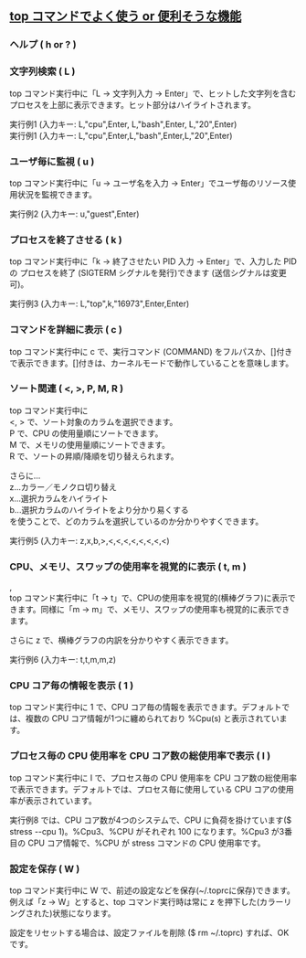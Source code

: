 ## [top コマンドでよく使う or 便利そうな機能](https://qiita.com/Kernel_OGSun/items/55afb7e93b445f1be019#-%E3%83%97%E3%83%AD%E3%82%BB%E3%82%B9%E6%AF%8E%E3%81%AE-cpu-%E4%BD%BF%E7%94%A8%E7%8E%87%E3%82%92-cpu-%E3%82%B3%E3%82%A2%E6%95%B0%E3%81%AE%E7%B7%8F%E4%BD%BF%E7%94%A8%E7%8E%87%E3%81%A7%E8%A1%A8%E7%A4%BA--i-)

### ヘルプ ( h or ? )
### 文字列検索 ( L )
top コマンド実行中に「L -> 文字列入力 -> Enter」で、ヒットした文字列を含むプロセスを上部に表示できます。ヒット部分はハイライトされます。<br>

実行例1 (入力キー: L,"cpu",Enter, L,"bash",Enter, L,"20",Enter)<br>
実行例1 (入力キー: L,"cpu",Enter,L,"bash",Enter,L,"20",Enter)<br>

### ユーザ毎に監視 ( u )
top コマンド実行中に「u -> ユーザ名を入力 -> Enter」でユーザ毎のリソース使用状況を監視できます。<br>

実行例2 (入力キー: u,"guest",Enter)<br>

### プロセスを終了させる ( k )
top コマンド実行中に「k -> 終了させたい PID 入力 -> Enter」で、入力した PID の プロセスを終了 (SIGTERM シグナルを発行)できます (送信シグナルは変更可)。<br>

実行例3 (入力キー: L,"top",k,"16973",Enter,Enter)<br>

### コマンドを詳細に表示 ( c )
top コマンド実行中に c で、実行コマンド (COMMAND) をフルパスか、[]付きで表示できます。[]付きは、カーネルモードで動作していることを意味します。<br>

### ソート関連 ( <, >, P, M, R )
top コマンド実行中に<br>
<, > で、ソート対象のカラムを選択できます。<br>
P で、CPU の使用量順にソートできます。<br>
M で、メモリの使用量順にソートできます。<br>
R で、ソートの昇順/降順を切り替えられます。<br>

さらに...<br>
z...カラー／モノクロ切り替え<br>
x...選択カラムをハイライト<br>
b...選択カラムのハイライトをより分かり易くする<br>
を使うことで、どのカラムを選択しているのか分かりやすくできます。<br>

実行例5 (入力キー: z,x,b,>,<,<,<,<,<,<,<,<)<br>

### CPU、メモリ、スワップの使用率を視覚的に表示 ( t, m )
,<br>
top コマンド実行中に「t -> t」で、CPUの使用率を視覚的(横棒グラフ)に表示できます。同様に「m -> m」で、メモリ、スワップの使用率も視覚的に表示できます。<br>

さらに z で、横棒グラフの内訳を分かりやすく表示できます。<br>

実行例6 (入力キー: t,t,m,m,z)<br>

### CPU コア毎の情報を表示 ( 1 )
top コマンド実行中に 1 で、CPU コア毎の情報を表示できます。デフォルトでは、複数の CPU コア情報が1つに纏められており %Cpu(s) と表示されています。<br>

### プロセス毎の CPU 使用率を CPU コア数の総使用率で表示 ( I )
top コマンド実行中に I で、プロセス毎の CPU 使用率を CPU コア数の総使用率で表示できます。デフォルトでは、プロセス毎に使用している CPU コアの使用率が表示されています。<br>

実行例8 では、CPU コア数が4つのシステムで、CPU に負荷を掛けています($ stress --cpu 1)。%Cpu3、%CPU がそれぞれ 100 になります。%Cpu3 が3番目の CPU コア情報で、%CPU が stress コマンドの CPU 使用率です。<br>

### 設定を保存 ( W )
top コマンド実行中に W で、前述の設定などを保存(~/.toprcに保存)できます。例えば「z -> W」とすると、top コマンド実行時は常に z を押下した(カラーリングされた)状態になります。<br>

設定をリセットする場合は、設定ファイルを削除 ($ rm ~/.toprc) すれば、OK です。<br>
